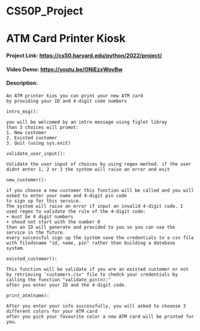 # CS50P_Project
# ATM Card Printer Kiosk
#### Project Link: https://cs50.harvard.edu/python/2022/project/
#### Video Demo:  https://youtu.be/ONiEzxWovBw
#### Description:

    An ATM printer kios you can print your new ATM card
    by providing your ID and 4-digit code numbers

    intro_msg():

    you will be welcomed by an intro message using figlet libray
    than 3 choices will promot:
    1. New customer
    2. Existed customer
    3. Quit (using sys.exit)

    validate_user_input():

    Validate the user input of choices by using regex method. if the user didnt enter 1, 2 or 3 the system will raise an error and exit

    new_customer():

    if you choose a new customer this function will be called and you will asked to enter your name and 4-digit pin code
    to sign up for this service.
    The system will raise an error if input an invalid 4-digit code, I used regex to validate the rule of the 4-digit code:
    + must be 4 digit numbers
    + shoud not start with the number 0
    than an ID will generate and provided to you so you can use the service in the future.
    every successful sign up the system save the credentials to a csv file with filedsname "id, name, pin" rather than building a datebase system.

    existed_customer():

    This function will be validate if you are an existed customer or not by retrieving 'customers.csv' file to chedck your credentials by calling the function "validate_pin(n):"
    after you enter your ID and the 4-digit code.

    print_atm(name):

    After you enter your info successfully, you will asked to chooose 3 different colors for your ATM card
    after you pick your favourite color a new ATM card will be printed for you.
